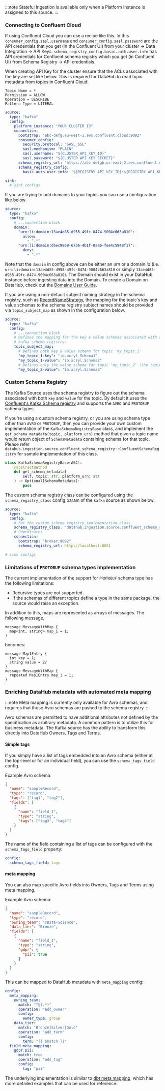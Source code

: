 :::note
Stateful Ingestion is available only when a Platform Instance is assigned to this source.
:::

### Connecting to Confluent Cloud

If using Confluent Cloud you can use a recipe like this. In this `consumer_config.sasl.username` and `consumer_config.sasl.password` are the API credentials that you get (in the Confluent UI) from your cluster -> Data Integration -> API Keys. `schema_registry_config.basic.auth.user.info` has API credentials for Confluent schema registry which you get (in Confluent UI) from Schema Registry -> API credentials.

When creating API Key for the cluster ensure that the ACLs associated with the key are set like below. This is required for DataHub to read topic metadata from topics in Confluent Cloud.

```
Topic Name = *
Permission = ALLOW
Operation = DESCRIBE
Pattern Type = LITERAL
```

```yml
source:
  type: "kafka"
  config:
    platform_instance: "YOUR_CLUSTER_ID"
    connection:
      bootstrap: "abc-defg.eu-west-1.aws.confluent.cloud:9092"
      consumer_config:
        security.protocol: "SASL_SSL"
        sasl.mechanism: "PLAIN"
        sasl.username: "${CLUSTER_API_KEY_ID}"
        sasl.password: "${CLUSTER_API_KEY_SECRET}"
      schema_registry_url: "https://abc-defgh.us-east-2.aws.confluent.cloud"
      schema_registry_config:
        basic.auth.user.info: "${REGISTRY_API_KEY_ID}:${REGISTRY_API_KEY_SECRET}"

sink:
  # sink configs
```

If you are trying to add domains to your topics you can use a configuration like below.

```yml
source:
  type: "kafka"
  config:
    # ...connection block
    domain:
      "urn:li:domain:13ae4d85-d955-49fc-8474-9004c663a810":
        allow:
          - ".*"
      "urn:li:domain:d6ec9868-6736-4b1f-8aa6-fee4c5948f17":
        deny:
          - ".*"
```

Note that the `domain` in config above can be either an _urn_ or a domain _id_ (i.e. `urn:li:domain:13ae4d85-d955-49fc-8474-9004c663a810` or simply `13ae4d85-d955-49fc-8474-9004c663a810`). The Domain should exist in your DataHub instance before ingesting data into the Domain. To create a Domain on DataHub, check out the [Domains User Guide](https://datahubproject.io/docs/domains/).

If you are using a non-default subject naming strategy in the schema registry, such as [RecordNameStrategy](https://docs.confluent.io/platform/current/schema-registry/serdes-develop/index.html#how-the-naming-strategies-work), the mapping for the topic's key and value schemas to the schema registry subject names should be provided via `topic_subject_map` as shown in the configuration below.

```yml
source:
  type: "kafka"
  config:
    # ...connection block
    # Defines the mapping for the key & value schemas associated with a topic & the subject name registered with the
    # kafka schema registry.
    topic_subject_map:
      # Defines both key & value schema for topic 'my_topic_1'
      "my_topic_1-key": "io.acryl.Schema1"
      "my_topic_1-value": "io.acryl.Schema2"
      # Defines only the value schema for topic 'my_topic_2' (the topic doesn't have a key schema).
      "my_topic_2-value": "io.acryl.Schema3"
```

### Custom Schema Registry

The Kafka Source uses the schema registry to figure out the schema associated with both `key` and `value` for the topic.
By default it uses the [Confluent's Kafka Schema registry](https://docs.confluent.io/platform/current/schema-registry/index.html)
and supports the `AVRO` and `PROTOBUF` schema types.

If you're using a custom schema registry, or you are using schema type other than `AVRO` or `PROTOBUF`, then you can provide your own
custom implementation of the `KafkaSchemaRegistryBase` class, and implement the `get_schema_metadata(topic, platform_urn)` method that
given a topic name would return object of `SchemaMetadata` containing schema for that topic. Please refer
`datahub.ingestion.source.confluent_schema_registry::ConfluentSchemaRegistry` for sample implementation of this class.

```python
class KafkaSchemaRegistryBase(ABC):
    @abstractmethod
    def get_schema_metadata(
        self, topic: str, platform_urn: str
    ) -> Optional[SchemaMetadata]:
        pass
```

The custom schema registry class can be configured using the `schema_registry_class` config param of the `kafka` source as shown below.

```YAML
source:
  type: "kafka"
  config:
    # Set the custom schema registry implementation class
    schema_registry_class: "datahub.ingestion.source.confluent_schema_registry.ConfluentSchemaRegistry"
    # Coordinates
    connection:
      bootstrap: "broker:9092"
      schema_registry_url: http://localhost:8081

# sink configs
```

### Limitations of `PROTOBUF` schema types implementation

The current implementation of the support for `PROTOBUF` schema type has the following limitations:

- Recursive types are not supported.
- If the schemas of different topics define a type in the same package, the source would raise an exception.

In addition to this, maps are represented as arrays of messages. The following message,

```
message MessageWithMap {
  map<int, string> map_1 = 1;
}
```

becomes:

```
message Map1Entry {
  int key = 1;
  string value = 2/
}
message MessageWithMap {
  repeated Map1Entry map_1 = 1;
}
```

### Enriching DataHub metadata with automated meta mapping

:::note
Meta mapping is currently only available for Avro schemas, and requires that those Avro schemas are pushed to the schema registry.
:::

Avro schemas are permitted to have additional attributes not defined by the specification as arbitrary metadata. A common pattern is to utilize this for business metadata. The Kafka source has the ability to transform this directly into DataHub Owners, Tags and Terms.

#### Simple tags

If you simply have a list of tags embedded into an Avro schema (either at the top-level or for an individual field), you can use the `schema_tags_field` config.

Example Avro schema:

```json
{
  "name": "sampleRecord",
  "type": "record",
  "tags": ["tag1", "tag2"],
  "fields": [
    {
      "name": "field_1",
      "type": "string",
      "tags": ["tag3", "tag4"]
    }
  ]
}
```

The name of the field containing a list of tags can be configured with the `schema_tags_field` property:

```yaml
config:
  schema_tags_field: tags
```

#### meta mapping

You can also map specific Avro fields into Owners, Tags and Terms using meta
mapping.

Example Avro schema:

```json
{
  "name": "sampleRecord",
  "type": "record",
  "owning_team": "@Data-Science",
  "data_tier": "Bronze",
  "fields": [
    {
      "name": "field_1",
      "type": "string",
      "gdpr": {
        "pii": true
      }
    }
  ]
}
```

This can be mapped to DataHub metadata with `meta_mapping` config:

```yaml
config:
  meta_mapping:
    owning_team:
      match: "^@(.*)"
      operation: "add_owner"
      config:
        owner_type: group
    data_tier:
      match: "Bronze|Silver|Gold"
      operation: "add_term"
      config:
        term: "{{ $match }}"
  field_meta_mapping:
    gdpr.pii:
      match: true
      operation: "add_tag"
      config:
        tag: "pii"
```

The underlying implementation is similar to [dbt meta mapping](https://datahubproject.io/docs/generated/ingestion/sources/dbt#dbt-meta-automated-mappings), which has more detailed examples that can be used for reference.
